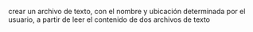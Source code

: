  crear un archivo de texto, con el nombre y ubicación determinada por el usuario, a partir de leer el contenido de dos archivos de texto
